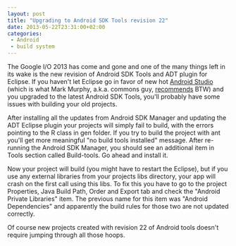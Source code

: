 ```yaml
---
layout: post
title: "Upgrading to Android SDK Tools revision 22"
date: 2013-05-22T23:31:00+02:00
categories:
 - Android
 - build system
---
```


The Google I/O 2013 has come and gone and one of the many things left in its wake is the new revision of Android SDK Tools and ADT plugin for Eclipse. If you haven't let Eclipse go in favor of new hot [Android Studio](http://developer.android.com/sdk/installing/studio.html) (which is what Mark Murphy, a.k.a. commons guy, [recommends](http://commonsware.com/blog/2013/05/16/android-studio-early-access-preview-and-you.html) BTW) and you upgraded to the latest Android SDK Tools, you'll probably have some issues with building your old projects.

After installing all the updates from Android SDK Manager and updating the ADT Eclipse plugin your projects will simply fail to build, with the errors pointing to the R class in gen folder. If you try to build the project with ant you'll get more meaningful "no build tools installed" message. After re-running the Android SDK Manager, you should see an additional item in Tools section called Build-tools. Go ahead and install it.

Now your project will build (you might have to restart the Eclipse), but if you use any external libraries from your projects libs directory, your app will crash on the first call using this libs. To fix this you have to go to the project Properties, Java Build Path, Order and Export tab and check the "Android Private Libraries" item. The previous name for this item was "Android Dependencies" and apparently the build rules for those two are not updated correctly.

Of course new projects created with revision 22 of Android tools doesn't require jumping through all those hoops.
